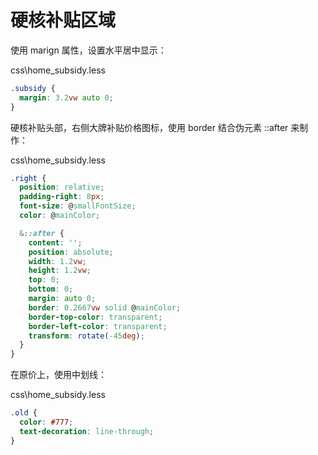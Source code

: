 # 硬核补贴区域

使用 marign 属性，设置水平居中显示：

css\home_subsidy.less

```css
.subsidy {
  margin: 3.2vw auto 0;
}
```

硬核补贴头部，右侧大牌补贴价格图标，使用 border 结合伪元素 ::after 来制作：

css\home_subsidy.less

```css
.right {
  position: relative;
  padding-right: 8px;
  font-size: @smallFontSize;
  color: @mainColor;

  &::after {
    content: '';
    position: absolute;
    width: 1.2vw;
    height: 1.2vw;
    top: 0;
    bottom: 0;
    margin: auto 0;
    border: 0.2667vw solid @mainColor;
    border-top-color: transparent;
    border-left-color: transparent;
    transform: rotate(-45deg);
  }
}
```

在原价上，使用中划线：

css\home_subsidy.less

```css
.old {
  color: #777;
  text-decoration: line-through;
}
```
